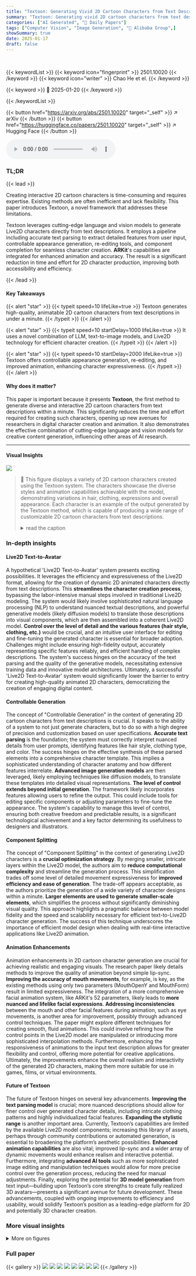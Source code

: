 ```yaml
---
title: "Textoon: Generating Vivid 2D Cartoon Characters from Text Descriptions"
summary: "Textoon: Generating vivid 2D cartoon characters from text descriptions in under a minute, revolutionizing animation workflow."
categories: ["AI Generated", "🤗 Daily Papers"]
tags: ["Computer Vision", "Image Generation", "🏢 Alibaba Group",]
showSummary: true
date: 2025-01-17
draft: false
---
```


<br>

{{< keywordList >}}
{{< keyword icon="fingerprint" >}} 2501.10020 {{< /keyword >}}
{{< keyword icon="writer" >}} Chao He et el. {{< /keyword >}}
 
{{< keyword >}} 🤗 2025-01-20 {{< /keyword >}}
 
{{< /keywordList >}}

{{< button href="https://arxiv.org/abs/2501.10020" target="_self" >}}
↗ arXiv
{{< /button >}}
{{< button href="https://huggingface.co/papers/2501.10020" target="_self" >}}
↗ Hugging Face
{{< /button >}}



<audio controls>
    <source src="https://ai-paper-reviewer.com/2501.10020/podcast.wav" type="audio/wav">
    Your browser does not support the audio element.
</audio>


### TL;DR


{{< lead >}}

Creating interactive 2D cartoon characters is time-consuming and requires expertise. Existing methods are often inefficient and lack flexibility. This paper introduces Textoon, a novel framework that addresses these limitations. 



Textoon leverages cutting-edge language and vision models to generate Live2D characters directly from text descriptions. It employs a pipeline including accurate text parsing to extract detailed features from user input, controllable appearance generation, re-editing tools, and component completion for seamless character creation.  **ARKit**'s capabilities are integrated for enhanced animation and accuracy.  The result is a significant reduction in time and effort for 2D character production, improving both accessibility and efficiency.

{{< /lead >}}


#### Key Takeaways

{{< alert "star" >}}
{{< typeit speed=10 lifeLike=true >}} Textoon generates high-quality, animatable 2D cartoon characters from text descriptions in under a minute. {{< /typeit >}}
{{< /alert >}}

{{< alert "star" >}}
{{< typeit speed=10 startDelay=1000 lifeLike=true >}} It uses a novel combination of LLM, text-to-image models, and Live2D technology for efficient character creation. {{< /typeit >}}
{{< /alert >}}

{{< alert "star" >}}
{{< typeit speed=10 startDelay=2000 lifeLike=true >}} Textoon offers controllable appearance generation, re-editing, and improved animation, enhancing character expressiveness. {{< /typeit >}}
{{< /alert >}}

#### Why does it matter?
This paper is important because it presents **Textoon**, the first method to generate diverse and interactive 2D cartoon characters from text descriptions within a minute. This significantly reduces the time and effort required for creating such characters, opening up new avenues for researchers in digital character creation and animation.  It also demonstrates the effective combination of cutting-edge language and vision models for creative content generation, influencing other areas of AI research.

------
#### Visual Insights



![](https://arxiv.org/html/2501.10020/x1.png)

> 🔼 This figure displays a variety of 2D cartoon characters created using the Textoon system.  The characters showcase the diverse styles and animation capabilities achievable with the model, demonstrating variations in hair, clothing, expressions and overall appearance.  Each character is an example of the output generated by the Textoon method, which is capable of producing a wide range of customizable 2D cartoon characters from text descriptions.
> <details>
> <summary>read the caption</summary>
> Figure 1: Examples of animatable 2D cartoon characters generated by Textoon.
> </details>







### In-depth insights


#### Live2D Text-to-Avatar
A hypothetical 'Live2D Text-to-Avatar' system presents exciting possibilities.  It leverages the efficiency and expressiveness of the Live2D format, allowing for the creation of dynamic 2D animated characters directly from text descriptions. This **streamlines the character creation process**, bypassing the labor-intensive manual steps involved in traditional Live2D modeling. The system would likely involve sophisticated natural language processing (NLP) to understand nuanced textual descriptions, and powerful generative models (likely diffusion models) to translate those descriptions into visual components, which are then assembled into a coherent Live2D model.  **Control over the level of detail and the various features (hair style, clothing, etc.)** would be crucial, and an intuitive user interface for editing and fine-tuning the generated character is essential for broader adoption.  Challenges might include ensuring high-fidelity output, accurately representing specific features reliably, and efficient handling of complex descriptions. The system's success hinges on the accuracy of the text parsing and the quality of the generative models, necessitating extensive training data and innovative model architectures.  Ultimately, a successful 'Live2D Text-to-Avatar' system would significantly lower the barrier to entry for creating high-quality animated 2D characters, democratizing the creation of engaging digital content.

#### Controllable Generation
The concept of "Controllable Generation" in the context of generating 2D cartoon characters from text descriptions is crucial.  It speaks to the ability of a system to not just generate characters, but to do so with a high degree of precision and customization based on user specifications.  **Accurate text parsing** is the foundation; the system must correctly interpret nuanced details from user prompts, identifying features like hair style, clothing type, and color.  The success hinges on the effective synthesis of these parsed elements into a comprehensive character template. This implies a sophisticated understanding of character anatomy and how different features interrelate.  **Advanced image generation models** are then leveraged, likely employing techniques like diffusion models, to translate these templates into detailed visual representations.  **The level of control extends beyond initial generation**. The framework likely incorporates features allowing users to refine the output. This could include tools for editing specific components or adjusting parameters to fine-tune the appearance. The system's capability to manage this level of control, ensuring both creative freedom and predictable results, is a significant technological achievement and a key factor determining its usefulness to designers and illustrators.

#### Component Splitting
The concept of "Component Splitting" in the context of generating Live2D characters is a **crucial optimization strategy**.  By merging smaller, intricate layers within the Live2D model, the authors aim to **reduce computational complexity** and streamline the generation process. This simplification trades off some level of detailed movement expressiveness for **improved efficiency and ease of generation**.  The trade-off appears acceptable, as the authors prioritize the generation of a wide variety of character designs within a minute.  **Larger elements are used to generate smaller-scale elements**, which simplifies the process without significantly diminishing visual quality. This approach highlights a pragmatic balance between model fidelity and the speed and scalability necessary for efficient text-to-Live2D character generation.  The success of this technique underscores the importance of efficient model design when dealing with real-time interactive applications like Live2D animation.

#### Animation Enhancements
Animation enhancements in 2D cartoon character generation are crucial for achieving realistic and engaging visuals.  The research paper likely details methods to improve the quality of animation beyond simple lip-sync.  **Improving the accuracy of mouth movements**, for example, is key, as the existing methods using only two parameters (MouthOpenY and MouthForm) result in limited expressiveness.  The integration of a more comprehensive facial animation system, like ARKit's 52 parameters, likely leads to **more nuanced and lifelike facial expressions**.  **Addressing inconsistencies** between the mouth and other facial features during animation, such as eye movements, is another area for improvement, possibly through advanced control techniques.  The paper might explore different techniques for creating smooth, fluid animations. This could involve refining how the control points in the Live2D model are manipulated or introducing more sophisticated interpolation methods.  Furthermore, enhancing the responsiveness of animations to the input text description allows for greater flexibility and control, offering more potential for creative applications. Ultimately, the improvements enhance the overall realism and interactivity of the generated 2D characters, making them more suitable for use in games, films, or virtual environments.

#### Future of Textoon
The future of Textoon hinges on several key advancements.  **Improving the text parsing model** is crucial; more nuanced descriptions should allow for finer control over generated character details, including intricate clothing patterns and highly individualized facial features.  **Expanding the stylistic range** is another important area. Currently, Textoon’s capabilities are limited by the available Live2D model components; increasing this library of assets, perhaps through community contributions or automated generation, is essential to broadening the platform’s aesthetic possibilities.  **Enhanced animation capabilities** are also vital; improved lip-sync and a wider array of dynamic movements would enhance realism and interactive potential.  Furthermore, integrating **advanced AI tools** such as more sophisticated image editing and manipulation techniques would allow for more precise control over the generation process, reducing the need for manual adjustments. Finally, exploring the potential for **3D model generation** from text input—building upon Textoon’s core strengths to create fully realized 3D avatars—presents a significant avenue for future development.  These advancements, coupled with ongoing improvements to efficiency and usability, would solidify Textoon’s position as a leading-edge platform for 2D and potentially 3D character creation.


### More visual insights

<details>
<summary>More on figures
</summary>


![](https://arxiv.org/html/2501.10020/x2.png)

> 🔼 This figure illustrates the Textoon framework's pipeline, which consists of four key modules: text parsing, controllable appearance generation, re-editing, and component completion and repair.  The text parsing module processes user text descriptions to extract relevant features. The controllable appearance generation module utilizes these features to generate the initial character appearance. The re-editing module allows users to make adjustments to the generated character. Finally, the component completion and repair module ensures that all components of the character are properly generated and connected.
> <details>
> <summary>read the caption</summary>
> Figure 2: Pipeline of the Textoon. The framework includes text parsing, controllable appearance generation, re-editing, and component completion and repair modules.
> </details>



![](https://arxiv.org/html/2501.10020/x3.png)

> 🔼 This figure shows the layered structure of a Live2D model, specifically illustrating the control meshes for the back hair and the upper garment layer.  Each layer in Live2D characters is segmented into a polygon mesh; manipulating the mesh points allows for smooth deformations and animation.  This layered structure facilitates smooth deformations by manipulating the positions of the mesh points. The image helps to explain the concept of component splitting within the Live2D generation process, where smaller layers are merged to simplify generation while potentially slightly impacting the expressiveness of detailed movements.
> <details>
> <summary>read the caption</summary>
> Figure 3: Meshes of different layers.
> </details>



![](https://arxiv.org/html/2501.10020/x4.png)

> 🔼 This figure illustrates the concept of component splitting in the Live2D model generation process.  By combining larger, simpler components, the system can efficiently create variations in hair length or other details.  The image shows how breaking down complex elements into fewer, larger ones can simplify the creation of diverse character designs while maintaining a reasonable level of detail. This method streamlines the generation process and improves efficiency.
> <details>
> <summary>read the caption</summary>
> Figure 4: Splitting model components, larger elements can be utilized to create short variations.
> </details>



![](https://arxiv.org/html/2501.10020/x5.png)

> 🔼 This figure demonstrates the effectiveness of a fine-tuned large language model (LLM) in parsing complex text descriptions to extract relevant component categories for generating 2D cartoon characters.  The input is a detailed text description of a character, and the output shows how the LLM successfully identifies and extracts key features such as hair style, eye color, top type, sleeve type, skirt type, and boot type. This accurate parsing is crucial for the subsequent steps of controllable appearance generation in the Textoon framework.
> <details>
> <summary>read the caption</summary>
> Figure 5: Using the fine-tuned LLM to parse component categories from complex input text.
> </details>



![](https://arxiv.org/html/2501.10020/x6.png)

> 🔼 This figure shows a breakdown of the component parts used in the Textoon model for generating Live2D characters.  It visually depicts how the model separates a character's visual elements into distinct layers or components. These include the back hair, mid hair, front hair, top, sleeves, pants/skirt, and shoes.  This modular design is crucial for the system's ability to generate diverse and controllable character appearances. Each component is shown separately as a distinct part, highlighting how the model treats each element independently before assembling them into the final character image.
> <details>
> <summary>read the caption</summary>
> Figure 6: The divisions of each component within our template model.
> </details>



![](https://arxiv.org/html/2501.10020/x7.png)

> 🔼 This figure illustrates the process of restoring the back hair in a generated Live2D character image.  The process involves three steps. First, pixels corresponding to the back hair are extracted from the generated image using a pre-defined model pattern (a). Second, the area of the back hair occluded by the head is filled using pixels from the adjacent front hair region (c). Finally, an image-to-image generation technique is employed to refine the back hair area (d), ensuring color consistency with the front hair and a natural appearance.
> <details>
> <summary>read the caption</summary>
> Figure 7: Restoring the back hair: First, extract the pixels (b) from the generated image using the model pattern (a). Then, fill the area occluded by the head with pixels from the region connected to the front hair (c). Finally, perform image-to-image generation (d).
> </details>



![](https://arxiv.org/html/2501.10020/x8.png)

> 🔼 This figure demonstrates the integration of ARKit's facial tracking capabilities into a Live2D model for enhanced lip-sync animation.  It shows several examples of mouth movements generated using the combined system, highlighting the increased realism and precision achieved by incorporating the more detailed facial expression data from ARKit's 52 parameters, compared to the usual two parameters in most Live2D models.  The improved accuracy in syncing mouth movements to speech results in more natural and expressive animations.
> <details>
> <summary>read the caption</summary>
> Figure 8: Live2D model supporting ARKit lip-sync driving.
> </details>



![](https://arxiv.org/html/2501.10020/x9.png)

> 🔼 This figure showcases the animation capabilities of a Live2D model generated using the Textoon framework.  It demonstrates the smooth and realistic movement achieved through the integration of ARKit's face blendshapes, which significantly enhances the liveliness and expressiveness of the model's animations, specifically focusing on lip-sync accuracy and facial expressions.
> <details>
> <summary>read the caption</summary>
> Figure 9: The overall animation effects of the generated Live2D model.
> </details>



![](https://arxiv.org/html/2501.10020/x10.png)

> 🔼 Figure 10 showcases several examples of Live2D cartoon characters automatically generated by the Textoon system.  Each character is accompanied by the text prompt used to create it, demonstrating the system's ability to translate textual descriptions into diverse and visually appealing character designs. The figure highlights the variety of hairstyles, clothing styles, facial features, and overall aesthetics achievable using the model.
> <details>
> <summary>read the caption</summary>
> Figure 10: Examples of Live2D cartoon characters created along with their corresponding text prompts.
> </details>



</details>






### Full paper

{{< gallery >}}
<img src="https://ai-paper-reviewer.com/2501.10020/1.png" class="grid-w50 md:grid-w33 xl:grid-w25" />
<img src="https://ai-paper-reviewer.com/2501.10020/2.png" class="grid-w50 md:grid-w33 xl:grid-w25" />
<img src="https://ai-paper-reviewer.com/2501.10020/3.png" class="grid-w50 md:grid-w33 xl:grid-w25" />
<img src="https://ai-paper-reviewer.com/2501.10020/4.png" class="grid-w50 md:grid-w33 xl:grid-w25" />
<img src="https://ai-paper-reviewer.com/2501.10020/5.png" class="grid-w50 md:grid-w33 xl:grid-w25" />
<img src="https://ai-paper-reviewer.com/2501.10020/6.png" class="grid-w50 md:grid-w33 xl:grid-w25" />
<img src="https://ai-paper-reviewer.com/2501.10020/7.png" class="grid-w50 md:grid-w33 xl:grid-w25" />
<img src="https://ai-paper-reviewer.com/2501.10020/8.png" class="grid-w50 md:grid-w33 xl:grid-w25" />
{{< /gallery >}}